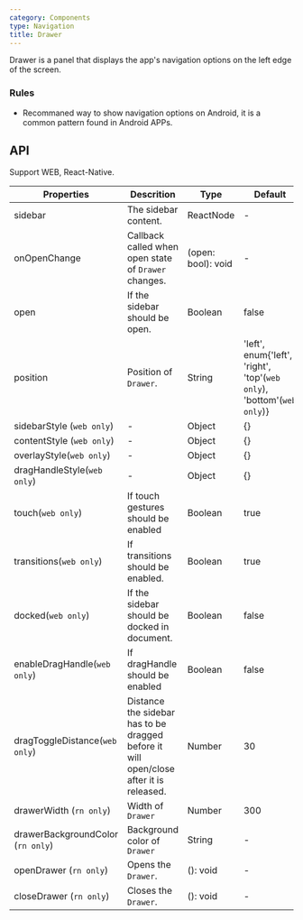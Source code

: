 ```yaml
---
category: Components
type: Navigation
title: Drawer
---
```


Drawer is a panel that displays the app's navigation options on the left edge of the screen.

### Rules

- Recommaned way to show navigation options on Android, it is a common pattern found in Android APPs.

## API

Support WEB, React-Native.

Properties | Descrition | Type | Default
-----------|------------|------|--------
| sidebar | The sidebar content. | ReactNode | - |
| onOpenChange | Callback called when open state of `Drawer` changes. | (open: bool): void | - |
| open | If the sidebar should be open. | Boolean | false |
| position | Position of `Drawer`. | String | 'left', enum{'left', 'right', 'top'(`web only`), 'bottom'(`web only`)} |
| sidebarStyle (`web only`)| - | Object | {} |
| contentStyle (`web only`) | - | Object | {} |
| overlayStyle(`web only`) | - | Object | {} |
| dragHandleStyle(`web only`) | - | Object | {} |
| touch(`web only`) | If touch gestures should be enabled | Boolean | true |
| transitions(`web only`) | If transitions should be enabled. | Boolean | true |
| docked(`web only`) | If the sidebar should be docked in document. | Boolean | false |
| enableDragHandle(`web only`) | If dragHandle should be enabled | Boolean | false |
| dragToggleDistance(`web only`) | Distance the sidebar has to be dragged before it will open/close after it is released. | Number | 30 |
| drawerWidth (`rn only`) | Width of `Drawer` | Number | 300 |
| drawerBackgroundColor (`rn only`) | Background color of `Drawer` | String | - |
| openDrawer (`rn only`) | Opens the `Drawer`.  | (): void | - |
| closeDrawer (`rn only`) | Closes the `Drawer`. | (): void | - |
